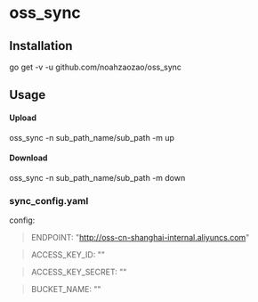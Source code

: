 # oss_sync

## Installation

go get -v -u github.com/noahzaozao/oss_sync

## Usage

#### Upload

oss_sync -n sub_path_name/sub_path -m up

#### Download

oss_sync -n sub_path_name/sub_path -m down

### sync_config.yaml

config:

> ENDPOINT: "http://oss-cn-shanghai-internal.aliyuncs.com"

> ACCESS_KEY_ID: ""

> ACCESS_KEY_SECRET: ""

> BUCKET_NAME: ""